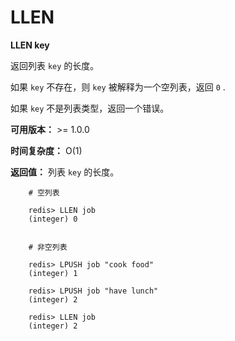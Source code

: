 # LLEN


**LLEN key**

返回列表 ``key`` 的长度。

如果 ``key`` 不存在，则 ``key`` 被解释为一个空列表，返回 ``0`` .

如果 ``key`` 不是列表类型，返回一个错误。 

**可用版本：**
    >= 1.0.0

**时间复杂度：**
    O(1)

**返回值：**
    列表 ``key`` 的长度。

```
    # 空列表

    redis> LLEN job 
    (integer) 0


    # 非空列表

    redis> LPUSH job "cook food"
    (integer) 1

    redis> LPUSH job "have lunch"
    (integer) 2

    redis> LLEN job
    (integer) 2
```